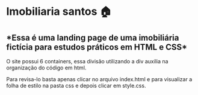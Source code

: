 # Imobiliaria santos 🏠

<h2>*Essa é uma landing page de uma imobiliária fictícia para estudos práticos em HTML e CSS*</h2>

O site possui 6 containers, essa divisão utilizando a div auxilia na organização do código em html. 

Para revisa-lo basta apenas clicar no arquivo index.html e para visualizar a folha de estilo na pasta css e depois clicar em style.css.



